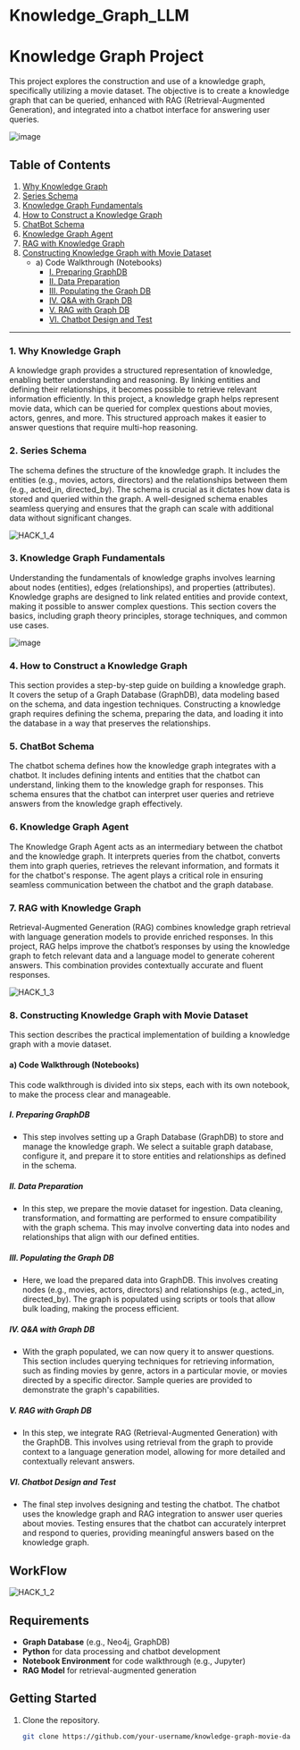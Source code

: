 # Knowledge_Graph_LLM

# Knowledge Graph Project

This project explores the construction and use of a knowledge graph, specifically utilizing a movie dataset. The objective is to create a knowledge graph that can be queried, enhanced with RAG (Retrieval-Augmented Generation), and integrated into a chatbot interface for answering user queries.

![image](https://github.com/user-attachments/assets/dc662bed-81ef-48c3-91c0-00dfff314606)



## Table of Contents

1. [Why Knowledge Graph](#1-why-knowledge-graph)
2. [Series Schema](#2-series-schema)
3. [Knowledge Graph Fundamentals](#3-knowledge-graph-fundamentals)
4. [How to Construct a Knowledge Graph](#4-how-to-construct-a-knowledge-graph)
5. [ChatBot Schema](#5-chatbot-schema)
6. [Knowledge Graph Agent](#6-knowledge-graph-agent)
7. [RAG with Knowledge Graph](#7-rag-with-knowledge-graph)
8. [Constructing Knowledge Graph with Movie Dataset](#8-constructing-knowledge-graph-with-movie-dataset)
    - a) Code Walkthrough (Notebooks)
        - [I. Preparing GraphDB](#i-preparing-graphdb)
        - [II. Data Preparation](#ii-data-preparation)
        - [III. Populating the Graph DB](#iii-populating-the-graph-db)
        - [IV. Q&A with Graph DB](#iv-q-a-with-graph-db)
        - [V. RAG with Graph DB](#v-rag-with-graph-db)
        - [VI. Chatbot Design and Test](#vi-chatbot-design-and-test)

---

### 1. Why Knowledge Graph
A knowledge graph provides a structured representation of knowledge, enabling better understanding and reasoning. By linking entities and defining their relationships, it becomes possible to retrieve relevant information efficiently. In this project, a knowledge graph helps represent movie data, which can be queried for complex questions about movies, actors, genres, and more. This structured approach makes it easier to answer questions that require multi-hop reasoning.

### 2. Series Schema
The schema defines the structure of the knowledge graph. It includes the entities (e.g., movies, actors, directors) and the relationships between them (e.g., acted_in, directed_by). The schema is crucial as it dictates how data is stored and queried within the graph. A well-designed schema enables seamless querying and ensures that the graph can scale with additional data without significant changes.

![HACK_1_4](https://github.com/user-attachments/assets/adf83813-d645-49ec-ba11-e539fa6b1698)


### 3. Knowledge Graph Fundamentals
Understanding the fundamentals of knowledge graphs involves learning about nodes (entities), edges (relationships), and properties (attributes). Knowledge graphs are designed to link related entities and provide context, making it possible to answer complex questions. This section covers the basics, including graph theory principles, storage techniques, and common use cases.

![image](https://github.com/user-attachments/assets/8d1a1303-a26b-4049-9f13-c2d677e89d92)


### 4. How to Construct a Knowledge Graph
This section provides a step-by-step guide on building a knowledge graph. It covers the setup of a Graph Database (GraphDB), data modeling based on the schema, and data ingestion techniques. Constructing a knowledge graph requires defining the schema, preparing the data, and loading it into the database in a way that preserves the relationships.

### 5. ChatBot Schema
The chatbot schema defines how the knowledge graph integrates with a chatbot. It includes defining intents and entities that the chatbot can understand, linking them to the knowledge graph for responses. This schema ensures that the chatbot can interpret user queries and retrieve answers from the knowledge graph effectively.

### 6. Knowledge Graph Agent
The Knowledge Graph Agent acts as an intermediary between the chatbot and the knowledge graph. It interprets queries from the chatbot, converts them into graph queries, retrieves the relevant information, and formats it for the chatbot's response. The agent plays a critical role in ensuring seamless communication between the chatbot and the graph database.

### 7. RAG with Knowledge Graph
Retrieval-Augmented Generation (RAG) combines knowledge graph retrieval with language generation models to provide enriched responses. In this project, RAG helps improve the chatbot’s responses by using the knowledge graph to fetch relevant data and a language model to generate coherent answers. This combination provides contextually accurate and fluent responses.

![HACK_1_3](https://github.com/user-attachments/assets/09130110-f3bc-4c37-b3d8-b90e52a6fdbe)


### 8. Constructing Knowledge Graph with Movie Dataset

This section describes the practical implementation of building a knowledge graph with a movie dataset.

#### a) Code Walkthrough (Notebooks)
This code walkthrough is divided into six steps, each with its own notebook, to make the process clear and manageable.

##### I. Preparing GraphDB
   - This step involves setting up a Graph Database (GraphDB) to store and manage the knowledge graph. We select a suitable graph database, configure it, and prepare it to store entities and relationships as defined in the schema.

##### II. Data Preparation
   - In this step, we prepare the movie dataset for ingestion. Data cleaning, transformation, and formatting are performed to ensure compatibility with the graph schema. This may involve converting data into nodes and relationships that align with our defined entities.

##### III. Populating the Graph DB
   - Here, we load the prepared data into GraphDB. This involves creating nodes (e.g., movies, actors, directors) and relationships (e.g., acted_in, directed_by). The graph is populated using scripts or tools that allow bulk loading, making the process efficient.

##### IV. Q&A with Graph DB
   - With the graph populated, we can now query it to answer questions. This section includes querying techniques for retrieving information, such as finding movies by genre, actors in a particular movie, or movies directed by a specific director. Sample queries are provided to demonstrate the graph's capabilities.

##### V. RAG with Graph DB
   - In this step, we integrate RAG (Retrieval-Augmented Generation) with the GraphDB. This involves using retrieval from the graph to provide context to a language generation model, allowing for more detailed and contextually relevant answers.

##### VI. Chatbot Design and Test
   - The final step involves designing and testing the chatbot. The chatbot uses the knowledge graph and RAG integration to answer user queries about movies. Testing ensures that the chatbot can accurately interpret and respond to queries, providing meaningful answers based on the knowledge graph.

## WorkFlow
![HACK_1_2](https://github.com/user-attachments/assets/4ae8c964-2584-49ea-b13d-58887de44d01)

## Requirements

- **Graph Database** (e.g., Neo4j, GraphDB)
- **Python** for data processing and chatbot development
- **Notebook Environment** for code walkthrough (e.g., Jupyter)
- **RAG Model** for retrieval-augmented generation

## Getting Started

1. Clone the repository.
   ```bash
   git clone https://github.com/your-username/knowledge-graph-movie-dataset.git
